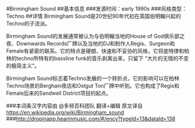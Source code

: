 #Birmingham Sound
##基本信息
###发源时间：early 1990s
###风格类型：Techno
##详情
Birmingham Sound是20世纪90年代初在英国伯明翰兴起的Techno的子流派。



Birmingham Sound的发展通常被认为与伯明翰当地的House of God俱乐部之夜、Downwards
Records厂牌以及当地的DJ和制作人Regis、Surgeon和Female有紧密的联系。它的特点是硬朗、快速和不妥协的风格，它将底特律和柏林的techno所特有的bassline
funk的音乐剥离出来，只留下 "大片的无情的不变的极简主义"。



Birmingham Sound标志着Techno发展的一个转折点，它的影响可以在柏林Techno场景的Berghain夜店和Ostgut
Ton厂牌中听到。它也构成了Regis和Female后来的Sandwell District项目的起点。

###本词条汉字内容由 @多频百科团队 翻译+编辑
原文译自 https://en.wikipedia.org/wiki/Birmingham_sound
###http://dropinapp.hearinmusic.com/#/ency?typeId=13&dataId=138
